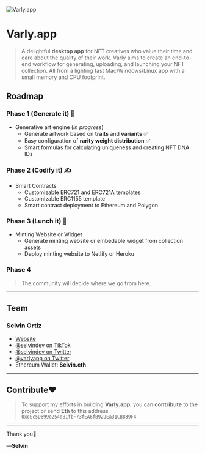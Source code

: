 ![Varly.app](https://s3.us-west-2.amazonaws.com/cdn.selvin.dev/varly-preview.png)

# Varly.app
> A delightful **desktop app** for NFT creatives who value their time and care about the quality of their work.
> Varly aims to create an end-to-end workflow for generating, uploading, and launching your NFT collection.
> All from a lighting fast Mac/Windows/Linux app with a small memory and CPU footprint.

## Roadmap

### Phase 1 (Generate it) 🥞
  - Generative art engine (_in progress_)
    - Generate artwork based on **traits** and **variants** ✅
    - Easy configuration of **rarity weight distribution** ✅
    - Smart formulas for calculating uniqueness and creating NFT DNA IDs

### Phase 2 (Codify it) ✍️
  - Smart Contracts
    - Customizable ERC721 and ERC721A templates
    - Customizable ERC1155 template
    - Smart contract deployment to Ethereum and Polygon

### Phase 3 (Lunch it) 🚀
  - Minting Website or Widget
    - Generate minting website or embedable widget from collection assets
    - Deploy minting website to Netlify or Heroku

### Phase 4
> The community will decide where we go from here.

---

## Team

### Selvin Ortiz
  - [Website](https://selvin.dev)
  - [@selvindev on TikTok](https://tiktok.com/@selvindev)
  - [@selvindev on Twitter](https://twitter.com/selvindev)
  - [@varlyapp on Twitter](https://twitter.com/varlyapp)
  - Ethereum Wallet: **Selvin.eth**

---

## Contribute♥️
> To support my efforts in building **Varly.app**, you can **contribute** to the project or send **Eth** to this address `0xcEc5D699e254dB1fbF73fEA6fB929Ea31CB839F4`

---

Thank you🙏

&mdash;**Selvin**
